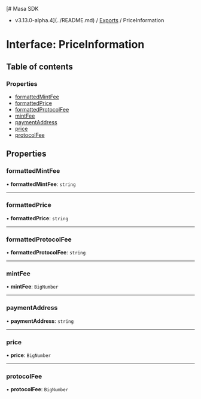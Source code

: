 [# Masa SDK
 - v3.13.0-alpha.4](../README.md) / [Exports](../modules.md) / PriceInformation

# Interface: PriceInformation

## Table of contents

### Properties

- [formattedMintFee](PriceInformation.md#formattedmintfee)
- [formattedPrice](PriceInformation.md#formattedprice)
- [formattedProtocolFee](PriceInformation.md#formattedprotocolfee)
- [mintFee](PriceInformation.md#mintfee)
- [paymentAddress](PriceInformation.md#paymentaddress)
- [price](PriceInformation.md#price)
- [protocolFee](PriceInformation.md#protocolfee)

## Properties

### formattedMintFee

• **formattedMintFee**: `string`

___

### formattedPrice

• **formattedPrice**: `string`

___

### formattedProtocolFee

• **formattedProtocolFee**: `string`

___

### mintFee

• **mintFee**: `BigNumber`

___

### paymentAddress

• **paymentAddress**: `string`

___

### price

• **price**: `BigNumber`

___

### protocolFee

• **protocolFee**: `BigNumber`
